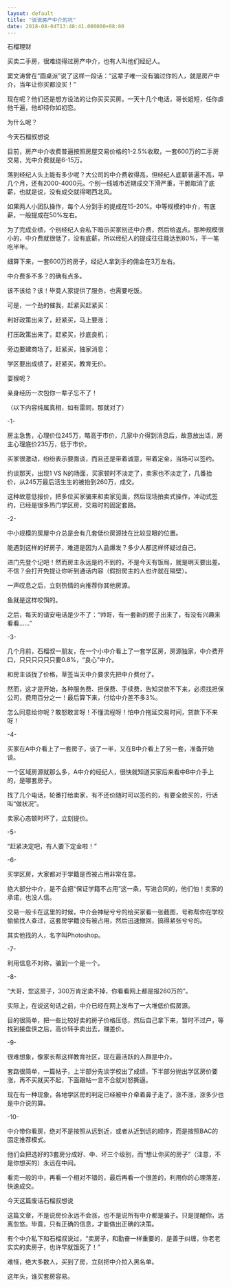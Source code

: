 ```yaml
---
layout: default
title: "说说房产中介的坑"
date: 2018-08-04T13:48:41.000000+08:00
---
```


石榴理财

买卖二手房，很难绕得过房产中介，也有人叫他们经纪人。

窦文涛曾在‌‌“圆桌派‌‌”说了这样一段话：‌‌“这辈子唯一没有骗过你的人，就是房产中介，当年让你买都没买！‌‌”

现在呢？他们还是想方设法的让你买买买房。一天十几个电话，哥长姐短，任你虐他千遍，他却待你如初恋。

为什么呢？

今天石榴叔想说

目前，房产中介收费普遍按照房屋交易价格的1-2.5%收取，一套600万的二手房交易，光中介费就是6-15万。

落到经纪人头上能有多少呢？大公司的中介费收得高，但经纪人底薪普遍不高，早几个月，还有2000-4000元。个别一线城市近期成交下滑严重，干脆取消了底薪，也就是说，没有成交就得喝西北风。

如果两人小团队操作，每个人分到手的提成在15-20%。中等规模的中介，有底薪，一般提成在50%左右。

为了完成业绩，个别经纪人会私下暗示买家别还中介费，然后给返点。那种规模很小的，中介费就很低了，没有底薪，所以经纪人的提成往往能达到80%，干一笔吃半年。

细算下来，一套600万的房子，经纪人拿到手的佣金在3万左右。

中介费多不多？的确有点多。

该不该给？该！毕竟人家提供了服务，也需要吃饭。

可是，一个劲的催我，赶紧买赶紧买：

利好政策出来了，赶紧买，马上要涨；

打压政策出来了，赶紧买，抄底良机；

旁边要建商场了，赶紧买，独家消息；

学区要出成绩了，赶紧买，教育无价。

耍猴呢？

亲身经历一次包你一辈子忘不了！

（以下内容纯属真相，如有雷同，那就对了）

-1-

房主急售，心理价位245万，略高于市价，几家中介得到消息后，故意放出话，房主心理底价235万，低于市价。

买家很激动，纷纷表示要面谈，而且还是带着诚意，带着定金，当场可以签约。

约谈那天，出现1 VS N的场面，买家顿时不淡定了，卖家也不淡定了，几番抬价，从245万最后活生生的被抬到260万，成交。

这种故意低报价，把多位买家骗来和卖家见面，然后现场拍卖式操作，冲动式签约，已经是很多热门学区房，交易时的固定套路。

-2-

中小规模的房屋中介总是会有几套低价房源挂在比较显眼的位置。

能遇到这样的好房子，难道是因为人品爆发？多少人都这样怀疑过自己。

进门先登个记吧！然而房主永远是约不到的，不是今天有饭局，就是明天要出差。不信？会打开免提让你听到通话内容（假扮房主的人也许就在隔壁）。

一声叹息之后，立刻热情的向推荐你其他房源。

鱼就是这样咬饵的。

之后，每天的请安电话是少不了：‌‌“帅哥，有一套新的房子出来了，有没有兴趣来看看……‌‌”

-3-

几个月前，石榴叔一朋友，在一个小中介看上了一套学区房，房源独家，中介费开口，只只只只只只要0.8%，‌‌“良心‌‌”中介。

和房主谈拢了价格，草签当天中介要求先把中介费付了。

然而，这才是开始，各种服务费、担保费、手续费，告知贷款不下来，必须找担保公司，费用百分之一！最后算下来，付给中介差不多3%。

怎么同意给你呢？敢怒敢言呀！不懂流程呀！怕中介拖延交易时间，贷款下不来呀！

-4-

买家在A中介看上了一套房子，谈了一半，又在B中介看上了另一套，准备开始谈。

一个区域房源就那么多，A中介的经纪人，很快就知道买家后来看中B中介手上的，是哪套房子。

找了几个电话，轮番打给卖家，有不还价随时可以签约的，有要全款买的，行话叫‌‌“做状况‌‌”。

卖家心态顿时坏了，立刻提价。

-5-

‌‌“赶紧决定吧，有人要下定金啦！‌‌”

-6-

买学区房，大家都对于学籍是否被占用非常在意。

绝大部分中介，是不会把‌‌“保证学籍不占用‌‌”这一条，写进合同的，他们怕！卖家的承诺，也没人信。

交易一般卡在这里的时候，中介会神秘兮兮的给买家看一张截图，号称帮你在学校偷偷找人查过，这套房学籍没有被占用，然后迅速撤回，搞得紧张兮兮的。

其实他找的人，名字叫Photoshop。

-7-

利用信息不对称，骗到一个是一个。

-8-

‌‌“大哥，您这房子，300万肯定卖不掉，你看看网上都是报260万的‌‌”。

实际上，在说这句话之前，中介已经在网上发布了一大堆低价假房源。

目的很简单，把一些比较好卖的房子价格压低，然后自己拿下来，暂时不过户，等找到接盘侠之后，高价转手卖出去，赚差价。

-9-

很难想象，像家长帮这样教育社区，现在最活跃的人群是中介。

套路很简单，一篇帖子，上半部分先谈学校出了成绩，下半部分抛出学区房价要涨，再不买就买不起，下面跟帖一言不合就对怒撕逼。

现在有一种现象，各地学区房的判定已经被中介牵着鼻子走了，涨不涨，涨多少也是中介说的算。

-10-

中介带你看房，绝对不是按照从远到近，或者从近到远的顺序，而是按照BAC的固定推荐模式。

他们会把选好的3套房分成好、中、坏三个级别，而‌‌“想让你买的房子‌‌”（注意，不是你想买的）永远在中间。

看完一般的中，再看一个相对不错的，最后再看一个很差的，利用你的心理落差，快速成交。

今天这篇废话石榴叔想说

这篇文章，不是说房价永远不会涨，也不是说所有中介都是骗子。只是提醒你，远离忽悠。毕竟，只有正确的信息，才能做出正确的决策。

有个中介私下和石榴叔说过，‌‌“卖房子，和勤奋一样重要的，是善于纠缠，你老老实实的卖房子，也许早就饿死了！‌‌”

难怪，绝大多数人，买到了房，立刻把中介拉入黑名单。

这年头，谁买套房容易。

